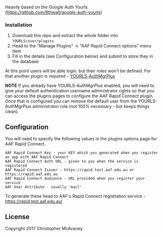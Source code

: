 Heavily based on the Google Auth Yourls (https://github.com/8thwall/google-auth-yourls)

### Installation
1. Download this repo and extract the whole folder into `YOURLS/user/plugins`
2. Head to the "Manage Plugins" -> "AAF Rapid Connect options" menu item
3. Fill in the details (see Configuration below) and submit to store they in the database

At this point users will be able login, but their roles won't be defined.
For that another plugin is required - [YOURLS-AuthMgrPlus](https://github.com/joshp23/YOURLS-AuthMgrPlus)

**NOTE** If you already have YOURLS-AuthMgrPlus enabled, you will need to give your default authentication username administrator rights so that you can access the plugins pages to configure the AAF Rapid Connect plugin.  Once that is configured you can remove the default user from the YOURLS-AuthMgrPlus administrator role (not 100% necessary - but keeps things clean).

Configuration
-------------
You will need to specify the following values in the plugins options page for AAF Rapid Connect.

```
AAF Rapid Connect Key - your KEY which you generated when you register an app with AAF Rapid Connect
AAF Rapid Connect Auth URL - given to you when the service is registered 
AAF Rapid Connect Issuer - https://rapid.test.aaf.edu.au or https://rapid.aaf.edu.au
AAF Rapid Connect Audience - URL provided when you register your service
AAF User Attribute - usually 'mail'
```

To generate these head to AAF's Rapid Connect registration service - https://rapid.test.aaf.edu.au/

License
-------
Copyright 2017 Christopher McAvaney
